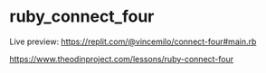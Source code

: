 # ruby_connect_four
Live preview: https://replit.com/@vincemilo/connect-four#main.rb

https://www.theodinproject.com/lessons/ruby-connect-four
